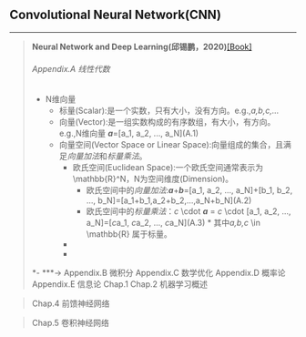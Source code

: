 ## Convolutional Neural Network(CNN)
----
>**Neural Network and Deep Learning(邱锡鹏，2020)**[[Book]](https://nndl.github.io/)<br/>
> ###### Appendix.A 线性代数
> + N维向量
>    + 标量(Scalar):是一个实数，只有大小，没有方向。e.g.,*a,b,c,...*
>    + 向量(Vector):是一组实数构成的有序数组，有大小，有方向。e.g.,N维向量 ***a***=\[a_1, a_2, ..., a_N](A.1)
>    + 向量空间(Vector Space or Linear Space):向量组成的集合，且满足*向量加法*和*标量乘法*。
>       + 欧氏空间(Euclidean Space):一个欧氏空间通常表示为\mathbb{R}^N，N为空间维度(Dimension)。
>          + 欧氏空间中的*向量加法*:***a***+***b***=\[a_1, a_2, ..., a_N]+\[b_1, b_2, ..., b_N]=\[a_1+b_1,a_2+b_2,...,a_N+b_N](A.2)
>          + 欧氏空间中的*标量乘法*：*c* \cdot ***a*** = *c* \cdot \[a_1, a_2, ..., a_N]=\[*c*a_1, *c*a_2, ..., *c*a_N](A.3)
>          \* 其中*a,b,c* \in \mathbb{R} 属于标量。
>       +
>       +
> *-
***-> Appendix.B 微积分
> Appendix.C 数学优化
> Appendix.D 概率论
> Appendix.E 信息论
> Chap.1 
> Chap.2 机器学习概述<br/>


> Chap.4 前馈神经网络

> Chap.5 卷积神经网络
